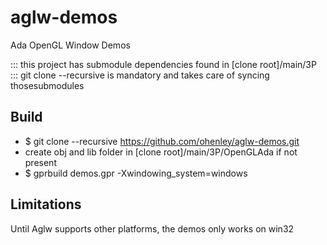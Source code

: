 # aglw-demos
Ada OpenGL Window Demos

::: this project has submodule dependencies found in [clone root]/main/3P  
::: git clone --recursive is mandatory and takes care of syncing thosesubmodules

## Build

- $ git clone --recursive https://github.com/ohenley/aglw-demos.git
- create obj and lib folder in [clone root]/main/3P/OpenGLAda if not present
- $ gprbuild demos.gpr -Xwindowing_system=windows

## Limitations

Until Aglw supports other platforms, the demos only works on win32
